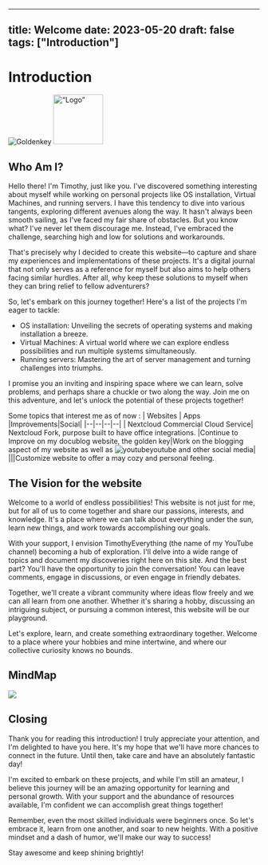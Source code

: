 

---
title: Welcome
date: 2023-05-20
draft: false
tags: ["Introduction"]
---

# Introduction
![Goldenkey](https://picsvg.com/svg/VxrCsF01.svg?v=3669 "Logo")
<img src="https://picsvg.com/svg/VxrCsF01.svg?v=3669" alt= “Logo” width="100" height="100">

## Who Am I?
Hello there! I'm Timothy, just like you. I've discovered something interesting about myself while working on personal projects like OS installation, Virtual Machines, and running servers. I have this tendency to dive into various tangents, exploring different avenues along the way. It hasn't always been smooth sailing, as I've faced my fair share of obstacles. But you know what? I've never let them discourage me. Instead, I've embraced the challenge, searching high and low for solutions and workarounds.

That's precisely why I decided to create this website—to capture and share my experiences and implementations of these projects. It's a digital journal that not only serves as a reference for myself but also aims to help others facing similar hurdles. After all, why keep these solutions to myself when they can bring relief to fellow adventurers?

So, let's embark on this journey together! Here's a list of the projects I'm eager to tackle:

-   OS installation: Unveiling the secrets of operating systems and making installation a breeze.
-   Virtual Machines: A virtual world where we can explore endless possibilities and run multiple systems simultaneously.
-   Running servers: Mastering the art of server management and turning challenges into triumphs.

I promise you an inviting and inspiring space where we can learn, solve problems, and perhaps share a chuckle or two along the way. Join me on this adventure, and let's unlock the potential of these projects together!

Some topics that interest me as of now :
| Websites | Apps |Improvements|Social|
|--|--|--|--|
|  Nextcloud Commercial Cloud Service| Nextcloud Fork, purpose built to have office integrations. |Continue to Improve on my docublog website, the golden key|Work on the blogging aspect of my website as well as ![youtube](https://cdn-icons-png.flaticon.com/128/174/174883.png)youtube and other social media|
|||Customize website to offer a may cozy and personal feeling.

## The Vision for the website
Welcome to a world of endless possibilities! This website is not just for me, but for all of us to come together and share our passions, interests, and knowledge. It's a place where we can talk about everything under the sun, learn new things, and work towards accomplishing our goals.

With your support, I envision TimothyEverything (the name of my YouTube channel) becoming a hub of exploration. I'll delve into a wide range of topics and document my discoveries right here on this site. And the best part? You'll have the opportunity to join the conversation! You can leave comments, engage in discussions, or even engage in friendly debates.

Together, we'll create a vibrant community where ideas flow freely and we can all learn from one another. Whether it's sharing a hobby, discussing an intriguing subject, or pursuing a common interest, this website will be our playground.

Let's explore, learn, and create something extraordinary together. Welcome to a place where your hobbies and mine intertwine, and where our collective curiosity knows no bounds.

## MindMap
[![](https://mermaid.ink/img/pako:eNp9Uk1vwjAM_StWTiCBdu9hEl8b3daBRLUdGg6hMTSjdVDqjiHgvy-wtuOy3Z6en59fHB9FajWKQKxzu08z5RggHkuSNEhiU1jODpNPdAfODG2WAP3-PcCwM3f2A1Muu5KGNTk6viBDgXCRbs-SRtfCaUZ4gnHyil-c5rbSMAhnjdHzLb3bNXREbXe8tyeYJJEhTJ1aMyzQ-TyNMkzecVUaRtgbzuoiLFixKdmkZaN7TCKrNWr4y-gyclLjp2SgC0MwV4Q51AOWrSysZdPkTZHJc_WvafOOzKHfw0Obd2p9wJuV5nbTdnVig_C7dmALlhC0LZShu7Ja1aj26oqeKNB5SvuPPEoCkIIzLFCKwEOt3FYKSWevUxXbxYFSEbCrsCeqnVaMY6M2ThUiWKu89Cxqw9ZFP5dxPZDzNziAsv0?type=png)](https://mermaid.live/edit#pako:eNp9Uk1vwjAM_StWTiCBdu9hEl8b3daBRLUdGg6hMTSjdVDqjiHgvy-wtuOy3Z6en59fHB9FajWKQKxzu08z5RggHkuSNEhiU1jODpNPdAfODG2WAP3-PcCwM3f2A1Muu5KGNTk6viBDgXCRbs-SRtfCaUZ4gnHyil-c5rbSMAhnjdHzLb3bNXREbXe8tyeYJJEhTJ1aMyzQ-TyNMkzecVUaRtgbzuoiLFixKdmkZaN7TCKrNWr4y-gyclLjp2SgC0MwV4Q51AOWrSysZdPkTZHJc_WvafOOzKHfw0Obd2p9wJuV5nbTdnVig_C7dmALlhC0LZShu7Ja1aj26oqeKNB5SvuPPEoCkIIzLFCKwEOt3FYKSWevUxXbxYFSEbCrsCeqnVaMY6M2ThUiWKu89Cxqw9ZFP5dxPZDzNziAsv0)

## Closing
Thank you for reading this introduction! I truly appreciate your attention, and I'm delighted to have you here. It's my hope that we'll have more chances to connect in the future. Until then, take care and have an absolutely fantastic day!

I'm excited to embark on these projects, and while I'm still an amateur, I believe this journey will be an amazing opportunity for learning and personal growth. With your support and the abundance of resources available, I'm confident we can accomplish great things together!

Remember, even the most skilled individuals were beginners once. So let's embrace it, learn from one another, and soar to new heights. With a positive mindset and a dash of humor, we'll make our way to success!

Stay awesome and keep shining brightly!


